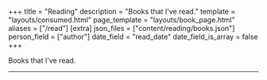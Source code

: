 +++
title = "Reading"
description = "Books that I've read."
template = "layouts/consumed.html"
page_template = "layouts/book_page.html"
aliases = ["/read"]
[extra]
json_files = ["content/reading/books.json"]
person_field = ["author"]
date_field = "read_date"
date_field_is_array = false
+++

Books that I've read.

---
